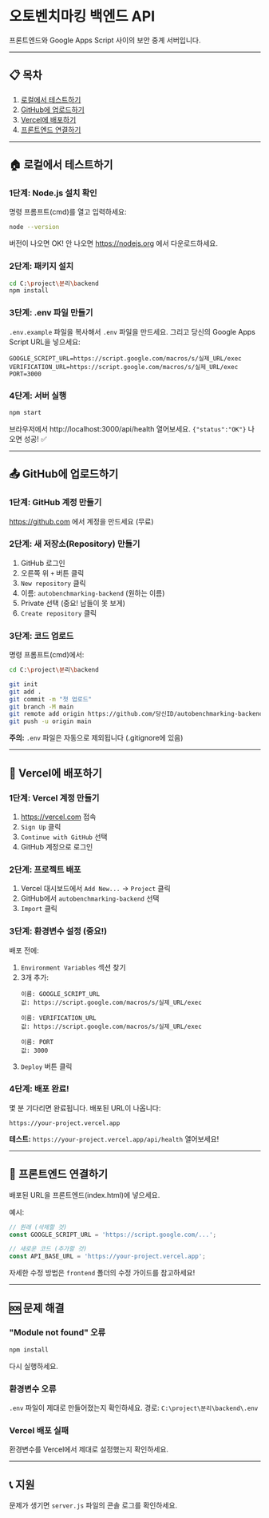 # 오토벤치마킹 백엔드 API

프론트엔드와 Google Apps Script 사이의 보안 중계 서버입니다.

---

## 📋 목차
1. [로컬에서 테스트하기](#로컬에서-테스트하기)
2. [GitHub에 업로드하기](#github에-업로드하기)
3. [Vercel에 배포하기](#vercel에-배포하기)
4. [프론트엔드 연결하기](#프론트엔드-연결하기)

---

## 🏠 로컬에서 테스트하기

### 1단계: Node.js 설치 확인
명령 프롬프트(cmd)를 열고 입력하세요:
```bash
node --version
```
버전이 나오면 OK! 안 나오면 https://nodejs.org 에서 다운로드하세요.

### 2단계: 패키지 설치
```bash
cd C:\project\분리\backend
npm install
```

### 3단계: .env 파일 만들기
`.env.example` 파일을 복사해서 `.env` 파일을 만드세요.
그리고 당신의 Google Apps Script URL을 넣으세요:

```
GOOGLE_SCRIPT_URL=https://script.google.com/macros/s/실제_URL/exec
VERIFICATION_URL=https://script.google.com/macros/s/실제_URL/exec
PORT=3000
```

### 4단계: 서버 실행
```bash
npm start
```

브라우저에서 http://localhost:3000/api/health 열어보세요.
`{"status":"OK"}` 나오면 성공! ✅

---

## 📤 GitHub에 업로드하기

### 1단계: GitHub 계정 만들기
https://github.com 에서 계정을 만드세요 (무료)

### 2단계: 새 저장소(Repository) 만들기
1. GitHub 로그인
2. 오른쪽 위 `+` 버튼 클릭
3. `New repository` 클릭
4. 이름: `autobenchmarking-backend` (원하는 이름)
5. Private 선택 (중요! 남들이 못 보게)
6. `Create repository` 클릭

### 3단계: 코드 업로드
명령 프롬프트(cmd)에서:
```bash
cd C:\project\분리\backend

git init
git add .
git commit -m "첫 업로드"
git branch -M main
git remote add origin https://github.com/당신ID/autobenchmarking-backend.git
git push -u origin main
```

**주의:** `.env` 파일은 자동으로 제외됩니다 (.gitignore에 있음)

---

## 🚀 Vercel에 배포하기

### 1단계: Vercel 계정 만들기
1. https://vercel.com 접속
2. `Sign Up` 클릭
3. `Continue with GitHub` 선택
4. GitHub 계정으로 로그인

### 2단계: 프로젝트 배포
1. Vercel 대시보드에서 `Add New...` → `Project` 클릭
2. GitHub에서 `autobenchmarking-backend` 선택
3. `Import` 클릭

### 3단계: 환경변수 설정 (중요!)
배포 전에:
1. `Environment Variables` 섹션 찾기
2. 3개 추가:
   ```
   이름: GOOGLE_SCRIPT_URL
   값: https://script.google.com/macros/s/실제_URL/exec
   
   이름: VERIFICATION_URL
   값: https://script.google.com/macros/s/실제_URL/exec
   
   이름: PORT
   값: 3000
   ```
3. `Deploy` 버튼 클릭

### 4단계: 배포 완료!
몇 분 기다리면 완료됩니다.
배포된 URL이 나옵니다:
```
https://your-project.vercel.app
```

**테스트:** `https://your-project.vercel.app/api/health` 열어보세요!

---

## 🔗 프론트엔드 연결하기

배포된 URL을 프론트엔드(index.html)에 넣으세요.

예시:
```javascript
// 원래 (삭제할 것)
const GOOGLE_SCRIPT_URL = 'https://script.google.com/...';

// 새로운 코드 (추가할 것)
const API_BASE_URL = 'https://your-project.vercel.app';
```

자세한 수정 방법은 `frontend` 폴더의 수정 가이드를 참고하세요!

---

## 🆘 문제 해결

### "Module not found" 오류
```bash
npm install
```
다시 실행하세요.

### 환경변수 오류
`.env` 파일이 제대로 만들어졌는지 확인하세요.
경로: `C:\project\분리\backend\.env`

### Vercel 배포 실패
환경변수를 Vercel에서 제대로 설정했는지 확인하세요.

---

## 📞 지원

문제가 생기면 `server.js` 파일의 콘솔 로그를 확인하세요.
